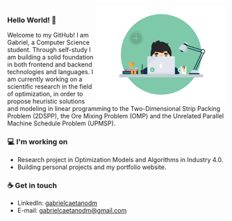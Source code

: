 <img src="https://github.com/gabriaraujo/gabriaraujo/blob/master/banner.gif" align="right" width="300">

### Hello World! 👋
Welcome to my GitHub! I am Gabriel, a Computer Science student. Through self-study I am building a solid foundation in both frontend and backend technologies and languages. I am currently working on a scientific research in the field of optimization, in order to propose heuristic solutions and modeling in linear programming to the Two-Dimensional Strip Packing Problem (2DSPP), the Ore Mixing Problem (OMP) and the Unrelated Parallel Machine Schedule Problem (UPMSP).

### 💻 I'm working on
- Research project in Optimization Models and Algorithms in Industry 4.0.
- Building personal projects and my portfolio website. 

### ☕ Get in touch
- LinkedIn: <a href="https://www.linkedin.com/in/gabrielcaetanodm/" target="_blank">gabrielcaetanodm</a>
- E-mail: <a href="mailto:gabrielcaetanodm@gmail.com">gabrielcaetanodm@gmail.com</a>
